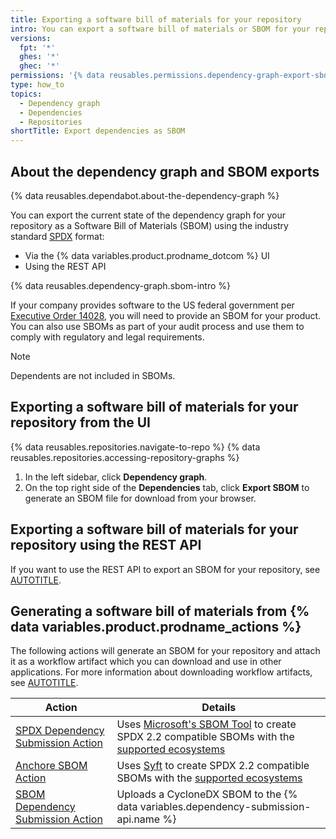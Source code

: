 ```yaml
---
title: Exporting a software bill of materials for your repository
intro: You can export a software bill of materials or SBOM for your repository from the dependency graph. SBOMs allow transparency into your open source usage and help expose supply chain vulnerabilities, reducing supply chain risks.
versions:
  fpt: '*'
  ghes: '*'
  ghec: '*'
permissions: '{% data reusables.permissions.dependency-graph-export-sbom %}'
type: how_to
topics:
  - Dependency graph
  - Dependencies
  - Repositories
shortTitle: Export dependencies as SBOM
---
```


## About the dependency graph and SBOM exports

{% data reusables.dependabot.about-the-dependency-graph %}

You can export the current state of the dependency graph for your repository as a Software Bill of Materials (SBOM) using the industry standard [SPDX](https://spdx.github.io/spdx-spec/v2.3/) format:
* Via the {% data variables.product.prodname_dotcom %} UI
* Using the REST API

{% data reusables.dependency-graph.sbom-intro %}

If your company provides software to the US federal government per [Executive Order 14028](https://www.gsa.gov/technology/it-contract-vehicles-and-purchasing-programs/information-technology-category/it-security/executive-order-14028), you will need to provide an SBOM for your product. You can also use SBOMs as part of your audit process and use them to comply with regulatory and legal requirements.

> [!NOTE]
> Dependents are not included in SBOMs.

## Exporting a software bill of materials for your repository from the UI

{% data reusables.repositories.navigate-to-repo %}
{% data reusables.repositories.accessing-repository-graphs %}
1. In the left sidebar, click **Dependency graph**.
1. On the top right side of the **Dependencies** tab, click **Export SBOM** to generate an SBOM file for download from your browser.

## Exporting a software bill of materials for your repository using the REST API

If you want to use the REST API to export an SBOM for your repository, see [AUTOTITLE](/rest/dependency-graph/sboms#export-a-software-bill-of-materials-sbom-for-a-repository).

## Generating a software bill of materials from {% data variables.product.prodname_actions %}

The following actions will generate an SBOM for your repository and attach it as a workflow artifact which you can download and use in other applications. For more information about downloading workflow artifacts, see [AUTOTITLE](/actions/managing-workflow-runs/downloading-workflow-artifacts).

| Action | Details |
| ---  | --- |
[SPDX Dependency Submission Action](https://github.com/marketplace/actions/spdx-dependency-submission-action) | Uses [Microsoft's SBOM Tool](https://github.com/microsoft/sbom-tool) to create SPDX 2.2 compatible SBOMs with the [supported ecosystems](https://github.com/microsoft/component-detection/blob/main/docs/feature-overview.md) |
[Anchore SBOM Action](https://github.com/marketplace/actions/anchore-sbom-action) | Uses [Syft](https://github.com/anchore/syft) to create SPDX 2.2 compatible SBOMs with the [supported ecosystems](https://github.com/anchore/syft#supported-ecosystems)  |
[SBOM Dependency Submission Action](https://github.com/marketplace/actions/sbom-submission-action)| Uploads a CycloneDX SBOM to the {% data variables.dependency-submission-api.name %} |
